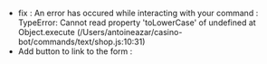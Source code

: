 - fix : An error has occured while interacting with your command :  TypeError: Cannot read property 'toLowerCase' of undefined
    at Object.execute (/Users/antoineazar/casino-bot/commands/text/shop.js:10:31)
- Add button to link to the form :

